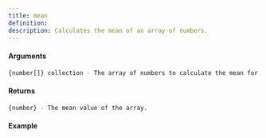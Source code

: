 ```yaml
---
title: mean
definition: 
description: Calculates the mean of an array of numbers.
---
```



#### Arguments


```bash
{number[]} collection - The array of numbers to calculate the mean for.
```


#### Returns


```bash
{number} - The mean value of the array.
```


#### Example


```ts

```